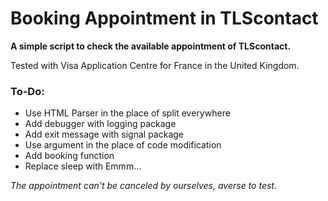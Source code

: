 # Booking Appointment in TLScontact

**A simple script to check the available appointment of TLScontact.**

Tested with Visa Application Centre for France in the United Kingdom.

### To-Do:
- Use HTML Parser in the place of split everywhere
- Add debugger with logging package
- Add exit message with signal package
- Use argument in the place of code modification
- Add booking function
- Replace sleep with Emmm...

*The appointment can't be canceled by ourselves, averse to test.*
